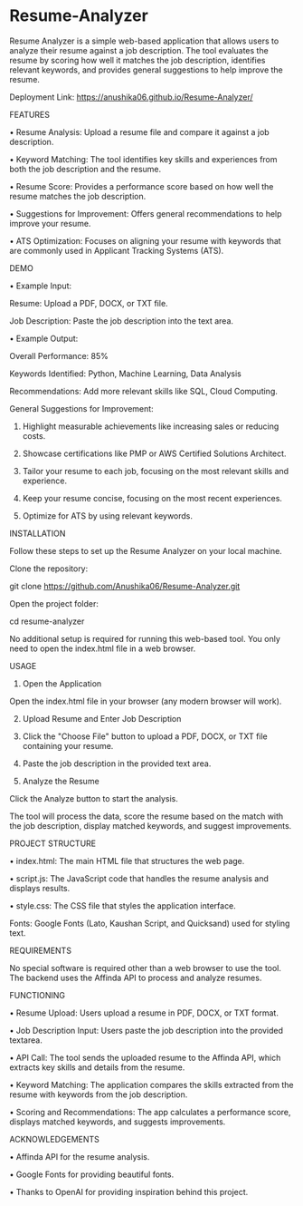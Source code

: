 # Resume-Analyzer
Resume Analyzer is a simple web-based application that allows users to analyze their resume against a job description. The tool evaluates the resume by scoring how well it matches the job description, identifies relevant keywords, and provides general suggestions to help improve the resume.

Deployment Link: https://anushika06.github.io/Resume-Analyzer/

FEATURES

• Resume Analysis: Upload a resume file and compare it against a job description.

• Keyword Matching: The tool identifies key skills and experiences from both the job description and the resume.

• Resume Score: Provides a performance score based on how well the resume matches the job description.

• Suggestions for Improvement: Offers general recommendations to help improve your resume.

• ATS Optimization: Focuses on aligning your resume with keywords that are commonly used in Applicant Tracking Systems (ATS).



DEMO

• Example Input:

Resume: Upload a PDF, DOCX, or TXT file.

Job Description: Paste the job description into the text area.

• Example Output:

Overall Performance: 85%

Keywords Identified: Python, Machine Learning, Data Analysis

Recommendations: Add more relevant skills like SQL, Cloud Computing.

General Suggestions for Improvement:
1. Highlight measurable achievements like increasing sales or reducing costs.
  
2. Showcase certifications like PMP or AWS Certified Solutions Architect.
  
3. Tailor your resume to each job, focusing on the most relevant skills and experience.
  
4. Keep your resume concise, focusing on the most recent experiences.
   
5. Optimize for ATS by using relevant keywords.



INSTALLATION

Follow these steps to set up the Resume Analyzer on your local machine.

Clone the repository:

git clone https://github.com/Anushika06/Resume-Analyzer.git

Open the project folder:

cd resume-analyzer

No additional setup is required for running this web-based tool. You only need to open the index.html file in a web browser.


USAGE

1. Open the Application

Open the index.html file in your browser (any modern browser will work).

2. Upload Resume and Enter Job Description

3. Click the "Choose File" button to upload a PDF, DOCX, or TXT file containing your resume.

4. Paste the job description in the provided text area.
  
5. Analyze the Resume

Click the Analyze button to start the analysis.

The tool will process the data, score the resume based on the match with the job description, display matched keywords, and suggest improvements.


PROJECT STRUCTURE

• index.html: The main HTML file that structures the web page.

• script.js: The JavaScript code that handles the resume analysis and displays results.

• style.css: The CSS file that styles the application interface.

Fonts: Google Fonts (Lato, Kaushan Script, and Quicksand) used for styling text.


REQUIREMENTS

No special software is required other than a web browser to use the tool. The backend uses the Affinda API to process and analyze resumes.


FUNCTIONING

• Resume Upload: Users upload a resume in PDF, DOCX, or TXT format.

• Job Description Input: Users paste the job description into the provided textarea.

• API Call: The tool sends the uploaded resume to the Affinda API, which extracts key skills and details from the resume.

• Keyword Matching: The application compares the skills extracted from the resume with keywords from the job description.

• Scoring and Recommendations: The app calculates a performance score, displays matched keywords, and suggests improvements.


ACKNOWLEDGEMENTS

• Affinda API for the resume analysis.

• Google Fonts for providing beautiful fonts.

• Thanks to OpenAI for providing inspiration behind this project.
